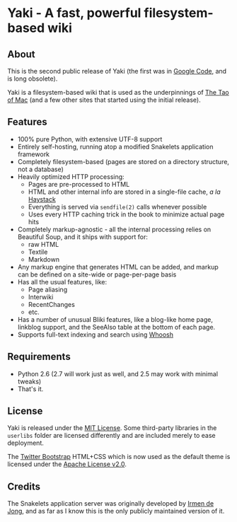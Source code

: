 # Yaki - A fast, powerful filesystem-based wiki

## About

This is the second public release of Yaki (the first was in [Google Code][gc], and is long obsolete).

Yaki is a filesystem-based wiki that is used as the underpinnings of [The Tao of Mac][t] (and a few other sites that started using the initial release).

## Features

* 100% pure Python, with extensive UTF-8 support
* Entirely self-hosting, running atop a modified Snakelets application framework
* Completely filesystem-based (pages are stored on a directory structure, not a database)
* Heavily optimized HTTP processing:
    * Pages are pre-processed to HTML 
    * HTML and other internal info are stored in a single-file cache, _a la_ [Haystack](http://www.facebook.com/note.php?note_id=76191543919)
    * Everything is served via `sendfile(2)` calls whenever possible
    * Uses every HTTP caching trick in the book to minimize actual page hits
* Completely markup-agnostic - all the internal processing relies on Beautiful Soup, and it ships with support for:
    * raw HTML
    * Textile
    * Markdown
* Any markup engine that generates HTML can be added, and markup can be defined on a site-wide or page-per-page basis
* Has all the usual features, like:
    * Page aliasing
    * Interwiki
    * RecentChanges
    * etc.
* Has a number of unusual Bliki features, like a blog-like home page, linkblog support, and the SeeAlso table at the bottom of each page.
* Supports full-text indexing and search using [Whoosh](http://bitbucket.org/mchaput/whoosh/wiki/Home)

## Requirements

* Python 2.6 (2.7 will work just as well, and 2.5 may work with minimal tweaks)
* That's it.

## License

Yaki is released under the [MIT License][mit]. Some third-party libraries in the `userlibs` folder are licensed differently and are included merely to ease deployment.

The [Twitter Bootstrap][tb] HTML+CSS which is now used as the default theme is licensed under the [Apache License v2.0][al].

## Credits

The Snakelets application server was originally developed by [Irmen de Jong][i], and as far as I know this is the only publicly maintained version of it.

[mit]: http://www.opensource.org/licenses/mit-license.php
[tb]: http://twitter.github.com/bootstrap/
[al]: http://www.apache.org/licenses/LICENSE-2.0
[gc]: http://code.google.com/p/yaki/
[t]: http://the.taoofmac.com
[i]: http://www.razorvine.net/